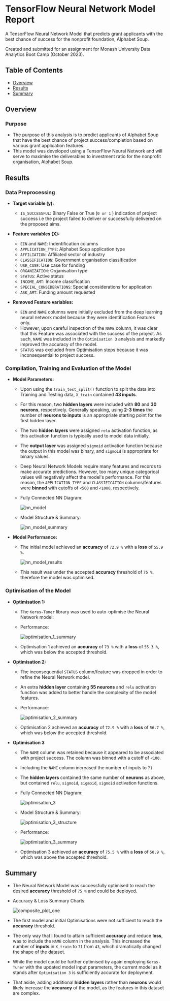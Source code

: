 # TensorFlow Neural Network Model Report

A TensorFlow Neural Network Model that predicts grant applicants with the best chance of success for the nonprofit foundation, Alphabet Soup.

Created and submitted for an assignment for Monash University Data Analytics Boot Camp (October 2023).

## Table of Contents

- [Overview](#overview)
- [Results](#results)
- [Summary](#summary)

## Overview

### Purpose

- The purpose of this analysis is to predict applicants of Alphabet Soup that have the best chance of project success/completion based on various grant application features.
- This model was developed using a TensorFlow Neural Network and will serve to maximise the deliverables to investment ratio for the nonprofit organisation, Alphabet Soup.

## Results

### Data Preprocessing


- **Target variable (y):**

  - `IS_SUCCESSFUL`: Binary False or True (`0 or 1` ) indication of project success i.e the project failed to deliver or successfully delivered on the proposed aims. 

- **Feature variables (X):**

  - `EIN` and `NAME`: Indentification columns
  - `APPLICATION_TYPE`: Alphabet Soup application type
  - `AFFILIATION`: Affiliated sector of industry
  - `CLASSIFICATION`: Government organisation classification
  - `USE_CASE`: Use case for funding
  - `ORGANIZATION`: Organisation type
  - `STATUS`: Active status
  - `INCOME_AMT`: Income classification
  - `SPECIAL_CONSIDERATIONS`: Special considerations for application
  - `ASK_AMT`: Funding amount requested
- **Removed Feature variables:**

  - `EIN` and `NAME` columns were initially excluded from the deep learning neural network model because they were identification Features only.
  - However, upon careful inspection of the `NAME` column, it was clear that this Feature was associated with the success of the project. As such, `NAME` was included in the `Optimisation 3` analysis and markedly improved the accuracy of the model.
  - `STATUS` was excluded from Optimisation steps because it was inconsequential to project success.


### Compilation, Training and Evaluation of the Model

- **Model Parameters:**

  - Upon using the `train_test_split()` function to split the data into Training and Testing data, `X_train` contained **43 inputs**. 

  - For this reason, two **hidden layers** were included with **80** and **30 neurons**, respectively. Generally speaking, using **2-3 times** the number of **neurons to inputs** is an appropriate starting point for the first hidden layer.

  - The two **hidden layers** were assigned `relu` activation function, as this activation function is typically used to model data initially.

  - The **output layer** was assigned `sigmoid` activation function because the output in this model was binary, and `sigmoid` is appropriate for binary values.

  - Deep Neural Network Models require many features and records to make accurate predictions. However, too many unique categorical values will negatively affect the model's performance. For this reason, the `APPLICATION_TYPE` and `CLASSIFICATION` columns/features were **binned** with cutoffs of `<500` and `<1000`, respectively.

  - Fully Connected NN Diagram:

    ![nn_model](Resources/Images/nn_model.png)

  - Model Structure & Summary:

    ![nn_model_summary](Resources/Images/nn_model_summary.png)


- **Model Performance:**

  - The initial model achieved an **accuracy** of `72.9 %` with a **loss** of `55.9 %`.

    ![nn_model_results](Resources/Images/nn_model_results.png)

  - This result was under the accepted **accuracy** threshold of `75 %`, therefore the model was optimised.

### Optimisation of the Model

- **Optimisation 1:**

  - The `Keras-Tuner` library was used to auto-optimise the Neural Network model:

  - Performance:

    ![optimisation_1_summary](Resources/Images/optimisation_1_summary.png)

  - Optimisation 1 achieved an **accuracy** of `73 %` with a **loss** of `55.3 %`, which was below the accepted threshold.

- **Optimisation 2:**

  - The inconsequential `STATUS` column/feature was dropped in order to refine the Neural Network model.

  - An extra **hidden layer** containing **55 neurons** and `relu` activation function was added to better handle the complexity of the model features.

  - Performance:

    ![optimisation_2_summary](Resources/Images/optimisation_2_summary.png)

  - Optimisation 2 achieved an **accuracy** of `72.9 %` with a **loss** of `56.7 %`, which was below the accepted threshold.

- **Optimisation 3**

  - The `NAME` column was retained because it appeared to be associated with project success. The column was binned with a cutoff of `<100`.

  - Including the `NAME` column increased the number of inputs to `71`.

  - The **hidden layers** contained the same number of **neurons** as above, but contained `relu`, `sigmoid`, `sigmoid`, `sigmoid` activation functions.

  - Fully Connected NN Diagram:

    ![optimisation_3](Resources/Images/optimisation_3.png)

  - Model Structure & Summary:

    ![optimisation_3_structure](Resources/Images/optimisation_3_structure.png)

  - Performance:

    ![optimisation_3_summary](Resources/Images/optimisation_3_summary.png)

  - Optimisation 3 achieved an **accuracy** of `75.5 %` with a **loss** of `50.9 %`, which was above the accepted threshold.


## Summary

- The Neural Network Model was successfully optimised to reach the desired **accuracy** threshold of `75 %` and could be deployed.

- Accuracy & Loss Summary Charts:

  ![composite_plot_one](Resources/Images/nn_models_composite_plot_one.png)

- The first model and initial Optimisations were not sufficient to reach the **accuracy** threshold. 

- The only way that I found to attain sufficient **accuracy** and reduce **loss**, was to include the `NAME` column in the analysis. This increased the number of **inputs** in `X_train` to `71` from `43`, which dramatically changed the shape of the dataset.

- While the model could be further optimised by again employing `Keras-Tuner` with the updated model input parameters, the current model as it stands after `Optimisation 3` is sufficiently accurate for deployment.

- That aside, adding additional **hidden layers** rather than **neurons** would likely increase the **accuracy** of the model, as the features in this dataset are complex.